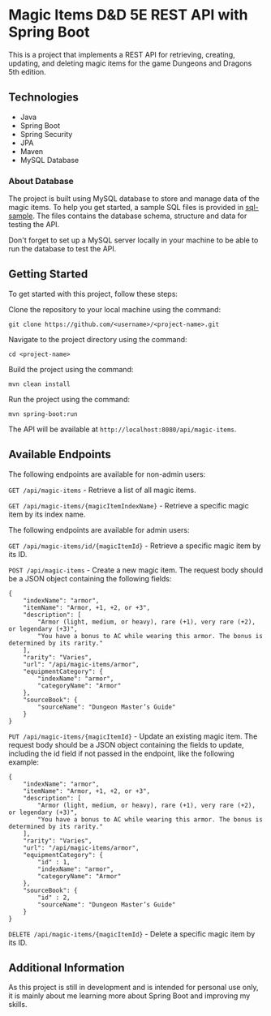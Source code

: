 
# Magic Items D&D 5E REST API with Spring Boot

This is a project that implements a REST API for retrieving, creating, updating, and deleting magic items for the game Dungeons and Dragons 5th edition.

## Technologies

- Java
- Spring Boot
- Spring Security
- JPA
- Maven
- MySQL Database

### About Database

The project is built using MySQL database to store and manage data of the magic items. To help you get started, a sample SQL files is provided in [sql-sample](https://github.com/jawwadbr/dnd5e-magicItems-api/tree/main/sql-sample). The files contains the database schema, structure and data for testing the API.

Don't forget to set up a MySQL server locally in your machine to be able to run the database to test the API.
## Getting Started

To get started with this project, follow these steps:

Clone the repository to your local machine using the command:

`git clone https://github.com/<username>/<project-name>.git`

Navigate to the project directory using the command:

`cd <project-name>`

Build the project using the command:

`mvn clean install`

Run the project using the command:

`mvn spring-boot:run`

The API will be available at `http://localhost:8080/api/magic-items`.


## Available Endpoints

The following endpoints are available for non-admin users:

`GET /api/magic-items` - Retrieve a list of all magic items.

`GET /api/magic-items/{magicItemIndexName}` - Retrieve a specific magic item by its index name.

The following endpoints are available for admin users:

`GET /api/magic-items/id/{magicItemId}` - Retrieve a specific magic item by its ID.

`POST /api/magic-items` - Create a new magic item. The request body should be a JSON object containing the following fields:
```
{
    "indexName": "armor",
    "itemName": "Armor, +1, +2, or +3",
    "description": [
        "Armor (light, medium, or heavy), rare (+1), very rare (+2), or legendary (+3)",
        "You have a bonus to AC while wearing this armor. The bonus is determined by its rarity."
    ],
    "rarity": "Varies",
    "url": "/api/magic-items/armor",
    "equipmentCategory": {
        "indexName": "armor",
        "categoryName": "Armor"
    },
    "sourceBook": {
        "sourceName": "Dungeon Master’s Guide"
    }
}
```
`PUT /api/magic-items/{magicItemId}` - Update an existing magic item. The request body should be a JSON object containing the fields to update, including the id field if not passed in the endpoint, like the following example:
```
{
    "indexName": "armor",
    "itemName": "Armor, +1, +2, or +3",
    "description": [
        "Armor (light, medium, or heavy), rare (+1), very rare (+2), or legendary (+3)",
        "You have a bonus to AC while wearing this armor. The bonus is determined by its rarity."
    ],
    "rarity": "Varies",
    "url": "/api/magic-items/armor",
    "equipmentCategory": {
        "id" : 1,
        "indexName": "armor",
        "categoryName": "Armor"
    },
    "sourceBook": {
        "id" : 2,
        "sourceName": "Dungeon Master’s Guide"
    }
}

```
`DELETE /api/magic-items/{magicItemId}` - Delete a specific magic item by its ID.
## Additional Information

As this project is still in development and is intended for personal use only, it is mainly about me learning more about Spring Boot and improving my skills.

